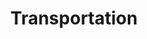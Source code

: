 ---
title: Transportation
description: Please see here for transportation to each competition venue.
icon: fas train
content_blocks:
  - _bookshop_name: hero
    heading:
      title: Transportation
      align: start
      content: Events
      width: 8
    background:
      backdrop: /image/2022_jwoc_relay1_susana_luzir.jpg
    breadcrumb: true
---